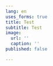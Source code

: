 ```yaml
---
lang: en
uses_forms: true
title: Test
subtitle: Test
image:
  url: ''
  caption: ''
published: false

---
```

